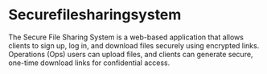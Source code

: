 # Securefilesharingsystem
The Secure File Sharing System is a web-based application that allows clients to sign up, log in, and download files securely using encrypted links. Operations (Ops) users can upload files, and clients can generate secure, one-time download links for confidential access.
